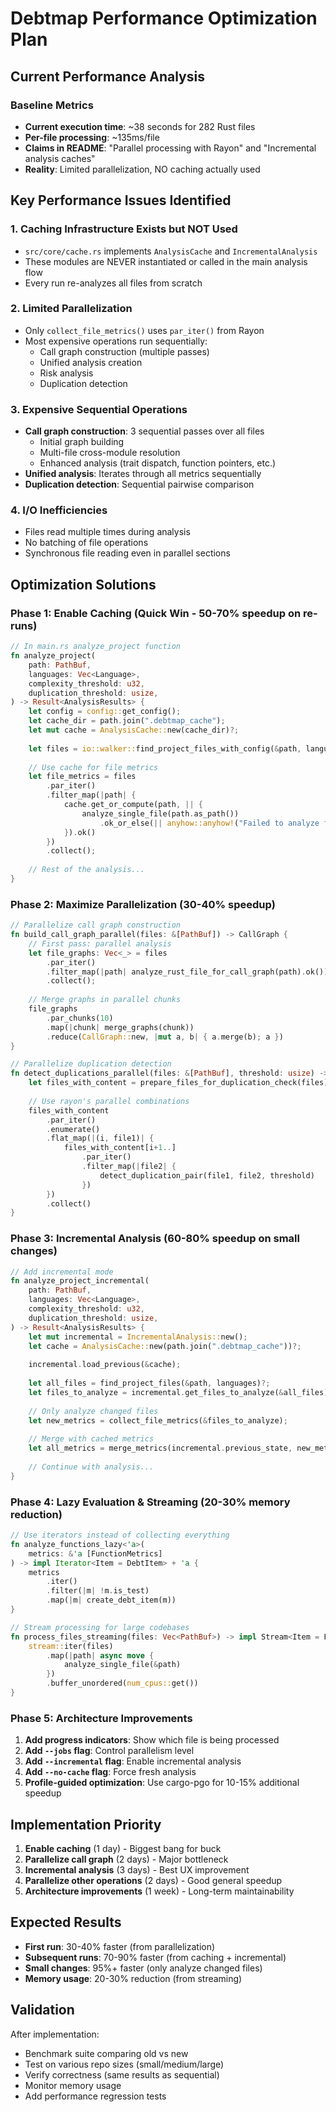 # Debtmap Performance Optimization Plan

## Current Performance Analysis

### Baseline Metrics
- **Current execution time**: ~38 seconds for 282 Rust files
- **Per-file processing**: ~135ms/file
- **Claims in README**: "Parallel processing with Rayon" and "Incremental analysis caches"
- **Reality**: Limited parallelization, NO caching actually used

## Key Performance Issues Identified

### 1. **Caching Infrastructure Exists but NOT Used**
- `src/core/cache.rs` implements `AnalysisCache` and `IncrementalAnalysis`
- These modules are NEVER instantiated or called in the main analysis flow
- Every run re-analyzes all files from scratch

### 2. **Limited Parallelization**
- Only `collect_file_metrics()` uses `par_iter()` from Rayon
- Most expensive operations run sequentially:
  - Call graph construction (multiple passes)
  - Unified analysis creation
  - Risk analysis
  - Duplication detection

### 3. **Expensive Sequential Operations**
- **Call graph construction**: 3 sequential passes over all files
  - Initial graph building
  - Multi-file cross-module resolution
  - Enhanced analysis (trait dispatch, function pointers, etc.)
- **Unified analysis**: Iterates through all metrics sequentially
- **Duplication detection**: Sequential pairwise comparison

### 4. **I/O Inefficiencies**
- Files read multiple times during analysis
- No batching of file operations
- Synchronous file reading even in parallel sections

## Optimization Solutions

### Phase 1: Enable Caching (Quick Win - 50-70% speedup on re-runs)

```rust
// In main.rs analyze_project function
fn analyze_project(
    path: PathBuf,
    languages: Vec<Language>,
    complexity_threshold: u32,
    duplication_threshold: usize,
) -> Result<AnalysisResults> {
    let config = config::get_config();
    let cache_dir = path.join(".debtmap_cache");
    let mut cache = AnalysisCache::new(cache_dir)?;
    
    let files = io::walker::find_project_files_with_config(&path, languages.clone(), config)?;
    
    // Use cache for file metrics
    let file_metrics = files
        .par_iter()
        .filter_map(|path| {
            cache.get_or_compute(path, || {
                analyze_single_file(path.as_path())
                    .ok_or_else(|| anyhow::anyhow!("Failed to analyze file"))
            }).ok()
        })
        .collect();
    
    // Rest of the analysis...
}
```

### Phase 2: Maximize Parallelization (30-40% speedup)

```rust
// Parallelize call graph construction
fn build_call_graph_parallel(files: &[PathBuf]) -> CallGraph {
    // First pass: parallel analysis
    let file_graphs: Vec<_> = files
        .par_iter()
        .filter_map(|path| analyze_rust_file_for_call_graph(path).ok())
        .collect();
    
    // Merge graphs in parallel chunks
    file_graphs
        .par_chunks(10)
        .map(|chunk| merge_graphs(chunk))
        .reduce(CallGraph::new, |mut a, b| { a.merge(b); a })
}

// Parallelize duplication detection
fn detect_duplications_parallel(files: &[PathBuf], threshold: usize) -> Vec<DuplicationBlock> {
    let files_with_content = prepare_files_for_duplication_check(files);
    
    // Use rayon's parallel combinations
    files_with_content
        .par_iter()
        .enumerate()
        .flat_map(|(i, file1)| {
            files_with_content[i+1..]
                .par_iter()
                .filter_map(|file2| {
                    detect_duplication_pair(file1, file2, threshold)
                })
        })
        .collect()
}
```

### Phase 3: Incremental Analysis (60-80% speedup on small changes)

```rust
// Add incremental mode
fn analyze_project_incremental(
    path: PathBuf,
    languages: Vec<Language>,
    complexity_threshold: u32,
    duplication_threshold: usize,
) -> Result<AnalysisResults> {
    let mut incremental = IncrementalAnalysis::new();
    let cache = AnalysisCache::new(path.join(".debtmap_cache"))?;
    
    incremental.load_previous(&cache);
    
    let all_files = find_project_files(&path, languages)?;
    let files_to_analyze = incremental.get_files_to_analyze(&all_files);
    
    // Only analyze changed files
    let new_metrics = collect_file_metrics(&files_to_analyze);
    
    // Merge with cached metrics
    let all_metrics = merge_metrics(incremental.previous_state, new_metrics);
    
    // Continue with analysis...
}
```

### Phase 4: Lazy Evaluation & Streaming (20-30% memory reduction)

```rust
// Use iterators instead of collecting everything
fn analyze_functions_lazy<'a>(
    metrics: &'a [FunctionMetrics]
) -> impl Iterator<Item = DebtItem> + 'a {
    metrics
        .iter()
        .filter(|m| !m.is_test)
        .map(|m| create_debt_item(m))
}

// Stream processing for large codebases
fn process_files_streaming(files: Vec<PathBuf>) -> impl Stream<Item = FileMetrics> {
    stream::iter(files)
        .map(|path| async move {
            analyze_single_file(&path)
        })
        .buffer_unordered(num_cpus::get())
}
```

### Phase 5: Architecture Improvements

1. **Add progress indicators**: Show which file is being processed
2. **Add `--jobs` flag**: Control parallelism level
3. **Add `--incremental` flag**: Enable incremental analysis
4. **Add `--no-cache` flag**: Force fresh analysis
5. **Profile-guided optimization**: Use cargo-pgo for 10-15% additional speedup

## Implementation Priority

1. **Enable caching** (1 day) - Biggest bang for buck
2. **Parallelize call graph** (2 days) - Major bottleneck
3. **Incremental analysis** (3 days) - Best UX improvement
4. **Parallelize other operations** (2 days) - Good general speedup
5. **Architecture improvements** (1 week) - Long-term maintainability

## Expected Results

- **First run**: 30-40% faster (from parallelization)
- **Subsequent runs**: 70-90% faster (from caching + incremental)
- **Small changes**: 95%+ faster (only analyze changed files)
- **Memory usage**: 20-30% reduction (from streaming)

## Validation

After implementation:
- Benchmark suite comparing old vs new
- Test on various repo sizes (small/medium/large)
- Verify correctness (same results as sequential)
- Monitor memory usage
- Add performance regression tests